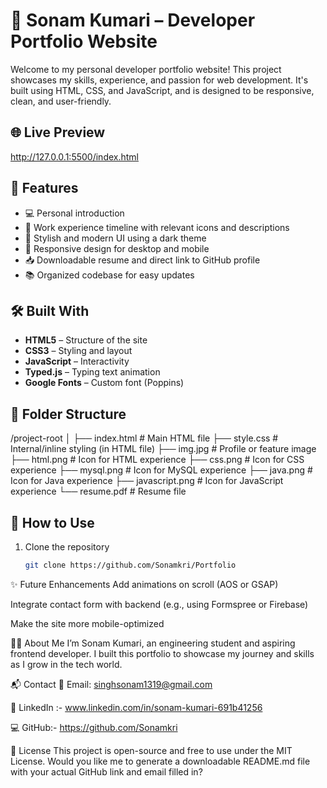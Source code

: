 # 💼 Sonam Kumari – Developer Portfolio Website

Welcome to my personal developer portfolio website! This project showcases my skills, experience, and passion for web development. It's built using HTML, CSS, and JavaScript, and is designed to be responsive, clean, and user-friendly.


## 🌐 Live Preview

http://127.0.0.1:5500/index.html

## 🚀 Features

- 💻 Personal introduction 
- 📂 Work experience timeline with relevant icons and descriptions
- 🎨 Stylish and modern UI using a dark theme
- 📱 Responsive design for desktop and mobile
- 📥 Downloadable resume and direct link to GitHub profile
- 📚 Organized codebase for easy updates

## 🛠️ Built With
- **HTML5** – Structure of the site  
- **CSS3** – Styling and layout  
- **JavaScript** – Interactivity  
- **Typed.js** – Typing text animation
- **Google Fonts** – Custom font (Poppins)


## 📁 Folder Structure
/project-root
│
├── index.html # Main HTML file
├── style.css # Internal/inline styling (in HTML file)
├── img.jpg # Profile or feature image
├── html.png # Icon for HTML experience
├── css.png # Icon for CSS experience
├── mysql.png # Icon for MySQL experience
├── java.png # Icon for Java experience
├── javascript.png # Icon for JavaScript experience
└── resume.pdf # Resume file

## 📄 How to Use

1. Clone the repository  
   ```bash
   git clone https://github.com/Sonamkri/Portfolio

✨ Future Enhancements
Add animations on scroll (AOS or GSAP)

Integrate contact form with backend (e.g., using Formspree or Firebase)

Make the site more mobile-optimized

🙋‍♀️ About Me
I’m Sonam Kumari, an engineering student and aspiring frontend developer. I built this portfolio to showcase my journey and skills as I grow in the tech world.

📬 Contact
📧 Email: singhsonam1319@gmail.com

🔗 LinkedIn :- www.linkedin.com/in/sonam-kumari-691b41256

💻 GitHub:- https://github.com/Sonamkri

📜 License
This project is open-source and free to use under the MIT License.
Would you like me to generate a downloadable README.md file with your actual GitHub link and email filled in?
